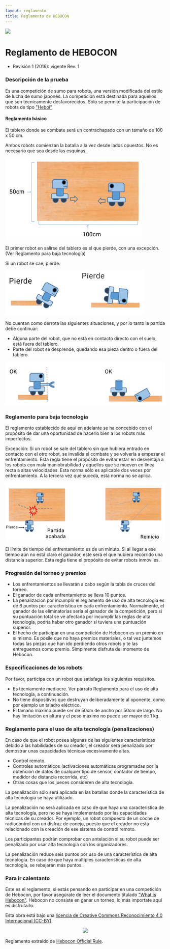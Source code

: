 ```yaml
---
layout: reglamento
title: Reglamento de HEBOCON
---
```


[<img src="https://upload.wikimedia.org/wikipedia/commons/thumb/6/64/Flag_of_Galicia.svg/300px-Flag_of_Galicia.svg.png" width="75">](hebocon_gl)

# Reglamento de HEBOCON

  - Revisión 1 (2016): vigente Rev. 1

### Descripción de la prueba
 Es una competición de sumo para robots, una versión modificada del estilo de lucha de sumo japonés.
 La competición está destinada para aquellos que son técnicamente desfavorecidos. Sólo se permite la participación de robots de tipo ["Heboi"](http://portal.nifty.com/hebocon/whats_en.htm)

#### Reglamento básico
 El tablero donde se combate será un contrachapado con un tamaño de 100 x 50 cm.

 Ambos robots comienzan la batalla a la vez desde lados opuestos. No es necesario que sea desde las esquinas.

 ![Tablero combate](img/hebocon_rule1.png)

 El primer robot en salirse del tablero es el que pierde, con una excepción. (Ver Reglamento para baja tecnología)

 Si un robot se cae, pierde.

 ![Tablero combate](img/hebocon_rule2es.png)

 No cuentan como derrota las siguientes situaciones, y por lo tanto la partida debe continuar:
 * Alguna parte del robot, que no está en contacto directo con el suelo, está fuera del tablero.
 * Parte del robot se desprende, quedando esa pieza dentro o fuera del tablero.

 ![Tablero combate](img/hebocon_rule3.png)

### Reglamento para baja tecnología

 El reglamento establecido de aquí en adelante se ha concebido con el propósito de dar una oportunidad de hacerlo bien a los robots más imperfectos.

 Excepción: Si un robot se sale del tablero sin que hubiera entrado en contacto con el otro robot, se invalida el combate y se volvería a empezar el enfrentamiento.
 Esta regla tiene el propósito de  evitar estar en desventaja a los robots con mala maniobrabilidad y aquellos que se mueven en línea recta a altas velocidades.
 Esta norma sólo es aplicable dos veces por enfrentamiento. A la tercera vez que suceda, esta norma no se aplica.

![Tablero combate](img/hebocon_rule4es.png)

 El límite de tiempo del enfrentamiento es de un minuto. Si al llegar a ese tiempo aún no está claro el ganador, este será el que hubiera recorrido una distancia superior. Esta regla tiene el propósito de evitar robots inmóviles.

### Progresión del torneo y premios

 * Los enfrentamientos se llevarán a cabo según la tabla de cruces del torneo.
 * El ganador de cada enfrentamiento se lleva 10 puntos.
 * La penalizacion por incumplir el reglamento de uso de alta tecnología es de 6 puntos por característica en cada enfrentamiento. Normalmente, el ganador de las eliminatorias sería el ganador de la competición, pero si su puntuación total se ve afectada por incumplir las reglas de alta tecnología, podría haber otro ganador si tuviera una puntuación superior.
 * El hecho de participar en una competición de Hebocon es un premio en sí mismo. Es posile que no haya premios materiales, o tal vez juntemos todas las piezas que han ido perdiendo otros robots y te las entreguemos como premio. Simplmente disfruta del momento de Hebocon.


### Especificaciones de los robots

 Por favor, participa con un robot que satisfaga los siguientes requisitos.
 * Es técniamente mediocre. Ver párrafo Reglamento para el uso de alta tecnología, a continuación.
 * No tiene dispositivos que destruyan deliberadamente al oponente, como por ejemplo un taladro eléctrico.
 * El tamaño máximo puede ser de 50cm de ancho por 50cm de largo. No hay limitación en altura y el peso máximo no puede ser mayor de 1 kg.


### Reglamento para el uso de alta tecnología (penalizaciones)

 En caso de que el robot posea algunas de las siguientes características debido a las habilidades de su creador, el creador será penalizado por demostrar unas capacidades técnicas excesivamente altas.

 * Control remoto.
 * Controles automáticos (activaciones automáticas programadas por la obtención de datos de cualquier tipo de sensor, contador de tiempo, medidor de distancia recorrida, etc)
 * Otras cosas que los jueces consideren de alta tecnología.

La penalización sólo será aplicada en las batallas donde la característica de alta tecnología se haya utilizado.

La penalización no será aplicada en caso de que haya una caracteristica de alta tecnología, pero no se haya implementado por las capacidades técnicas de su creador. Por ejemplo, un robot compuesto de un coche de radiocontrol con un disfraz de conejo, puesto que el creador no está relacionado con la creación de ese sistema de control remoto.

Los participantes podrán comprobar con antelación si su robot puede ser penalizado por usar alta tecnología con los organizadores.

La penalización reduce seis puntos por uso de una característica de alta tecnología. En caso de que haya múltiples características de alta tecnología, se rebajarán más puntos.


### Para ir calentanto

 Este es el reglamento, si estás pensando en participar en una competición de Hebocon, por favor asegúrate de leer el documento titulado ["What is Hebocon"](http://portal.nifty.com/hebocon/whats_en.htm). Hebocon no consiste en ganar un torneo, lo más importate aquí es disfrutarlo.


 Esta obra está bajo una [licencia de Creative Commons Reconocimiento 4.0 Internacional (CC-BY)](http://creativecommons.org/licenses/by/4.0/).
 <p align="center">
 <img src="https://i.creativecommons.org/l/by/4.0/88x31.png">
 </p>

 Reglamento extraido de [Hebocon Official Rule](http://portal.nifty.com/hebocon/rules_en.htm).
